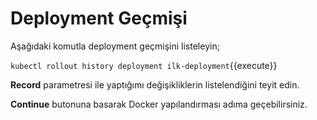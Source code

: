 # Deployment Geçmişi

Aşağıdaki komutla deployment geçmişini listeleyin;

`kubectl rollout history deployment ilk-deployment`{{execute}}

**Record** parametresi ile yaptığımı değişikliklerin listelendiğini teyit edin.

**Continue** butonuna basarak Docker yapılandırması adıma geçebilirsiniz.